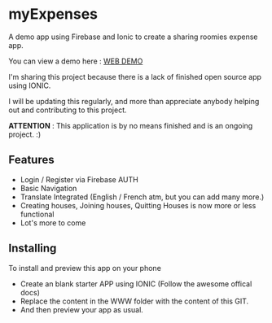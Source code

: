# myExpenses

A demo app using Firebase and Ionic to create a sharing roomies expense app.

You can view a demo  here : [WEB DEMO]

I'm sharing this project because there is a lack of finished open source app using IONIC.

I will be updating this regularly, and more than appreciate anybody helping out and contributing to this project.

**ATTENTION** : This application is by no means finished and is an ongoing project. :)

## Features
- Login / Register via Firebase AUTH
- Basic Navigation
- Translate Integrated (English / French atm, but you can add many more.) 
- Creating houses, Joining houses, Quitting Houses is now more or less functional
- Lot's more to come

## Installing

To install and preview this app on your phone
- Create an blank starter APP using IONIC (Follow the awesome offical docs)
- Replace the content in the WWW folder with the content of this GIT.
- And then preview your app as usual.

[WEB DEMO]:http://www.oriongunning.com/demo/myexpenses/#/sign-in
